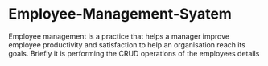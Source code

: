 # Employee-Management-Syatem
Employee management is a practice that helps a manager improve employee productivity and satisfaction to help an organisation reach its goals. Briefly it is performing the CRUD operations of the employees details
